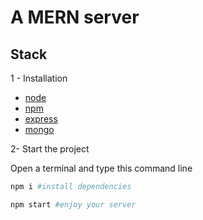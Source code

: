 # A MERN server

## Stack

1 - Installation

- [node](https://nodejs.org/en/)
- [npm](https://www.npmjs.com/)
- [express](https://expressjs.com/)
- [mongo]('https://docs.mongodb.com/manual/installation/')

2- Start the project

Open a terminal and type this command line

```bash
npm i #install dependencies
```

```bash
npm start #enjoy your server
```
